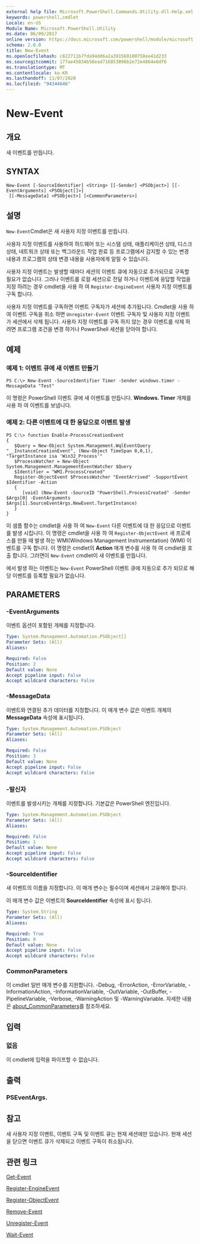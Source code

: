 ```yaml
---
external help file: Microsoft.PowerShell.Commands.Utility.dll-Help.xml
keywords: powershell,cmdlet
Locale: en-US
Module Name: Microsoft.PowerShell.Utility
ms.date: 06/09/2017
online version: https://docs.microsoft.com/powershell/module/microsoft.powershell.utility/new-event?view=powershell-5.1&WT.mc_id=ps-gethelp
schema: 2.0.0
title: New-Event
ms.openlocfilehash: c822711b7fda94dd6a2a391560100758ee41d233
ms.sourcegitcommit: 177ae45034b58ead716853096b2e72e4864e6df6
ms.translationtype: MT
ms.contentlocale: ko-KR
ms.lasthandoff: 11/07/2020
ms.locfileid: "94344646"
---
```

# New-Event

## 개요
새 이벤트를 만듭니다.

## SYNTAX

```
New-Event [-SourceIdentifier] <String> [[-Sender] <PSObject>] [[-EventArguments] <PSObject[]>]
 [[-MessageData] <PSObject>] [<CommonParameters>]
```

## 설명

`New-Event`Cmdlet은 새 사용자 지정 이벤트를 만듭니다.

사용자 지정 이벤트를 사용하여 하드웨어 또는 시스템 상태, 애플리케이션 상태, 디스크 상태, 네트워크 상태 또는 백그라운드 작업 완료 등 프로그램에서 감지할 수 있는 변경 내용과 프로그램의 상태 변경 내용을 사용자에게 알릴 수 있습니다.

사용자 지정 이벤트는 발생할 때마다 세션의 이벤트 큐에 자동으로 추가되므로 구독할 필요가 없습니다. 그러나 이벤트를 로컬 세션으로 전달 하거나 이벤트에 응답할 작업을 지정 하려는 경우 cmdlet을 사용 하 여 `Register-EngineEvent` 사용자 지정 이벤트를 구독 합니다.

사용자 지정 이벤트를 구독하면 이벤트 구독자가 세션에 추가됩니다. Cmdlet을 사용 하 여 이벤트 구독을 취소 하면 `Unregister-Event` 이벤트 구독자 및 사용자 지정 이벤트가 세션에서 삭제 됩니다. 사용자 지정 이벤트를 구독 하지 않는 경우 이벤트를 삭제 하려면 프로그램 조건을 변경 하거나 PowerShell 세션을 닫아야 합니다.

## 예제

### 예제 1: 이벤트 큐에 새 이벤트 만들기

```
PS C:\> New-Event -SourceIdentifier Timer -Sender windows.timer -MessageData "Test"
```

이 명령은 PowerShell 이벤트 큐에 새 이벤트를 만듭니다. **Windows. Timer** 개체를 사용 하 여 이벤트를 보냅니다.

### 예제 2: 다른 이벤트에 대 한 응답으로 이벤트 발생

```
PS C:\> function Enable-ProcessCreationEvent
{
   $Query = New-Object System.Management.WqlEventQuery "__InstanceCreationEvent", (New-Object TimeSpan 0,0,1), "TargetInstance isa 'Win32_Process'"
   $ProcessWatcher = New-Object System.Management.ManagementEventWatcher $Query
   $Identifier = "WMI.ProcessCreated"
   Register-ObjectEvent $ProcessWatcher "EventArrived" -SupportEvent $Identifier -Action
   {
      [void] (New-Event -SourceID "PowerShell.ProcessCreated" -Sender $Args[0] -EventArguments $Args[1].SourceEventArgs.NewEvent.TargetInstance)
   }
}
```

이 샘플 함수는 cmdlet을 사용 하 여 `New-Event` 다른 이벤트에 대 한 응답으로 이벤트를 발생 시킵니다. 이 명령은 cmdlet을 사용 하 여 `Register-ObjectEvent` 새 프로세스를 만들 때 발생 하는 WMI(Windows Management Instrumentation) (WMI) 이벤트를 구독 합니다. 이 명령은 cmdlet의 **Action** 매개 변수를 사용 하 여 cmdlet을 호출 합니다. 그러면이 `New-Event` cmdlet이 새 이벤트를 만듭니다.

에서 발생 하는 이벤트는 `New-Event` PowerShell 이벤트 큐에 자동으로 추가 되므로 해당 이벤트를 등록할 필요가 없습니다.

## PARAMETERS

### -EventArguments

이벤트 옵션이 포함된 개체를 지정합니다.

```yaml
Type: System.Management.Automation.PSObject[]
Parameter Sets: (All)
Aliases:

Required: False
Position: 2
Default value: None
Accept pipeline input: False
Accept wildcard characters: False
```

### -MessageData

이벤트와 연결된 추가 데이터를 지정합니다. 이 매개 변수 값은 이벤트 개체의 **MessageData** 속성에 표시됩니다.

```yaml
Type: System.Management.Automation.PSObject
Parameter Sets: (All)
Aliases:

Required: False
Position: 3
Default value: None
Accept pipeline input: False
Accept wildcard characters: False
```

### -발신자

이벤트를 발생시키는 개체를 지정합니다. 기본값은 PowerShell 엔진입니다.

```yaml
Type: System.Management.Automation.PSObject
Parameter Sets: (All)
Aliases:

Required: False
Position: 1
Default value: None
Accept pipeline input: False
Accept wildcard characters: False
```

### -SourceIdentifier

새 이벤트의 이름을 지정합니다. 이 매개 변수는 필수이며 세션에서 고유해야 합니다.

이 매개 변수 값은 이벤트의 **SourceIdentifier** 속성에 표시 됩니다.

```yaml
Type: System.String
Parameter Sets: (All)
Aliases:

Required: True
Position: 0
Default value: None
Accept pipeline input: False
Accept wildcard characters: False
```

### CommonParameters

이 cmdlet 일반 매개 변수를 지원합니다. -Debug, -ErrorAction, -ErrorVariable, -InformationAction, -InformationVariable, -OutVariable, -OutBuffer, -PipelineVariable, -Verbose, -WarningAction 및 -WarningVariable. 자세한 내용은 [about_CommonParameters](https://go.microsoft.com/fwlink/?LinkID=113216)를 참조하세요.

## 입력

### 없음

이 cmdlet에 입력을 파이프할 수 없습니다.

## 출력

### PSEventArgs.

## 참고

새 사용자 지정 이벤트, 이벤트 구독 및 이벤트 큐는 현재 세션에만 있습니다.
현재 세션을 닫으면 이벤트 큐가 삭제되고 이벤트 구독이 취소됩니다.

## 관련 링크

[Get-Event](Get-Event.md)

[Register-EngineEvent](Register-EngineEvent.md)

[Register-ObjectEvent](Register-ObjectEvent.md)

[Remove-Event](Remove-Event.md)

[Unregister-Event](Unregister-Event.md)

[Wait-Event](Wait-Event.md)
